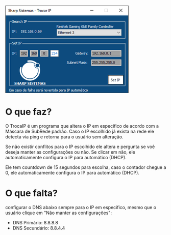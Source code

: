 ![alt text](https://raw.githubusercontent.com/h4rdrew/TrocaIP/main/trocaip.png)

# O que faz?

O TrocaIP é um programa que altera o IP em especifico de acordo com a Máscara de SubRede padrão.
Caso o IP escolhido já exista na rede ele detecta via ping e retorna para o usuário sem alteração.

Se não existir conflitos para o IP escolhido ele altera e pergunta se voê deseja manter as configurações ou não. 
Se clicar em não, ele automaticamente configura o IP para automático (DHCP).

Ele tem countdown de 15 segundos para escolha, caso o contador chegue a 0, ele automaticamente configura o IP para automático (DHCP).

# O que falta?

configurar o DNS abaixo sempre para o IP em especifico, mesmo que o usuário clique em "Não manter as configurações":

* DNS Primário: 8.8.8.8
* DNS Secundário: 8.8.4.4

